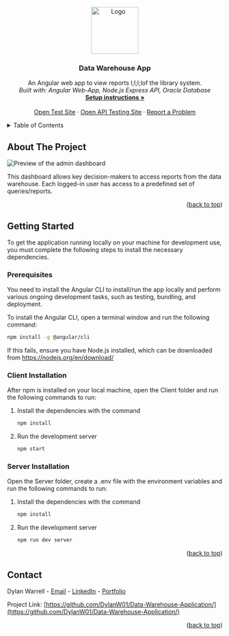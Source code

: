 <a name="readme-top"></a>

<!-- PROJECT LOGO -->
  <div align="center">
    <img src="https://cdn.pixabay.com/photo/2022/05/23/17/58/big-data-7216839_1280.png" alt="Logo" height="110">
 
  <h3 align="center">Data Warehouse App</h3>

  <p align="center">
    An Angular web app to view reports l;l;l;lof the library system.
    <br />
    <em>Built with: Angular Web-App, Node.js Express API, Oracle Database</em>
    <br />
    <a href="#getting-started"><strong>Setup instructions »</strong></a>
    <br />
    <br />
    <a href="https://datawarehouse.dylanwarrell.com">Open Test Site</a>
    ·
    <a href="https://datawarehouseapi.dylanwarrell.com/swagger">Open API Testing Site</a>
    ·
    <a href="https://github.com/DylanW01/Data-Warehouse-Application/issues">Report a Problem</a>
  </p>

</div>

<!-- TABLE OF CONTENTS -->
<details>
  <summary>Table of Contents</summary>
  <ol>
    <li><a href="#about-the-project">About The Project</a></li>
    <li>
      <a href="#getting-started">Getting Started</a>
      <ul>
        <li><a href="#prerequisites">Prerequisites</a></li>
        <li><a href="#client-installation">Client Installation</a></li>
        <li><a href="#server-installation">Server Installation</a></li>
      </ul>
    </li>
    <li><a href="#contact">Contact</a></li>
  </ol>
</details>

<!-- ABOUT THE PROJECT -->

## About The Project

<img src="https://github.com/DylanW01/Data-Warehouse-Application/assets/124311289/2bfb79f1-051b-45c5-b127-5f0423c9954f" alt="Preview of the admin dashboard" border="0">

This dashboard allows key decision-makers to access reports from the data warehouse. Each logged-in user has access to a predefined set of queries/reports.

<p align="right">(<a href="#readme-top">back to top</a>)</p>

<!-- GETTING STARTED -->

## Getting Started

To get the application running locally on your machine for development use, you must complete the following steps to install the necessary dependencies.

### Prerequisites

You need to install the Angular CLI to install/run the app locally and perform various ongoing development tasks, such as testing, bundling, and deployment.

To install the Angular CLI, open a terminal window and run the following command:

```sh
npm install -g @angular/cli
```

If this fails, ensure you have Node.js installed, which can be downloaded from https://nodejs.org/en/download/

### Client Installation

After npm is installed on your local machine, open the Client folder and run the following commands to run:

1. Install the dependencies with the command
   ```sh
   npm install
   ```
2. Run the development server
   ```sh
   npm start
   ```

### Server Installation

Open the Server folder, create a .env file with the environment variables and run the following commands to run:

1. Install the dependencies with the command

   ```sh
   npm install
   ```

2. Run the development server

   ```sh
   npm run dev server
   ```

   <p align="right">(<a href="#readme-top">back to top</a>)</p>

<!-- CONTACT -->

## Contact

Dylan Warrell - [Email](mailto:admin@dylanwarrell.com) - [LinkedIn](https://www.linkedin.com/in/dylanwarrell/) - [Portfolio](https://dylanwarrell.com/)

Project Link: [https://github.com/DylanW01/Data-Warehouse-Application/](https://github.com/DylanW01/Data-Warehouse-Application/)

<p align="right">(<a href="#readme-top">back to top</a>)</p>
